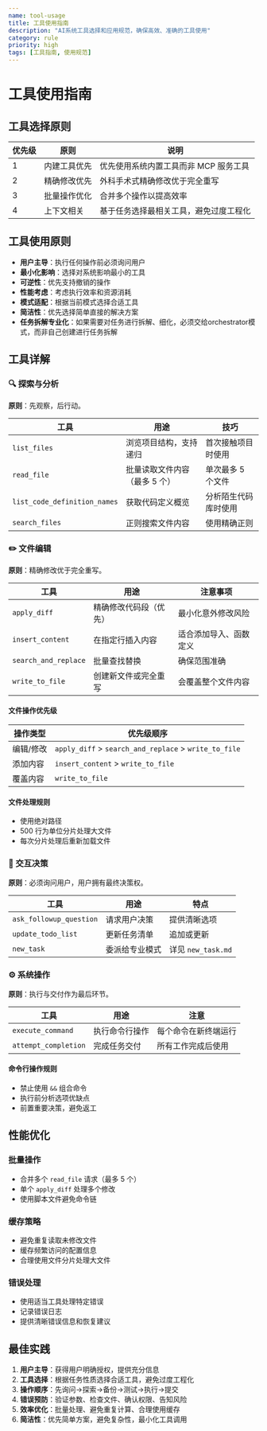```yaml
---
name: tool-usage
title: 工具使用指南
description: "AI系统工具选择和应用规范，确保高效、准确的工具使用"
category: rule
priority: high
tags: [工具指南, 使用规范]
---
```


# 工具使用指南

## 工具选择原则

| 优先级 | 原则         | 说明                                   |
| ------ | ------------ | -------------------------------------- |
| 1      | 内建工具优先 | 优先使用系统内置工具而非 MCP 服务工具  |
| 2      | 精确修改优先 | 外科手术式精确修改优于完全重写         |
| 3      | 批量操作优化 | 合并多个操作以提高效率                 |
| 4      | 上下文相关   | 基于任务选择最相关工具，避免过度工程化 |

## 工具使用原则

- **用户主导**：执行任何操作前必须询问用户
- **最小化影响**：选择对系统影响最小的工具
- **可逆性**：优先支持撤销的操作
- **性能考虑**：考虑执行效率和资源消耗
- **模式适配**：根据当前模式选择合适工具
- **简洁性**：优先选择简单直接的解决方案
- **任务拆解专业化**：如果需要对任务进行拆解、细化，必须交给orchestrator模式，而非自己创建进行任务拆解

## 工具详解

### 🔍 探索与分析

**原则**：先观察，后行动。

| 工具                         | 用途                          | 技巧                     |
| ---------------------------- | ----------------------------- | ------------------------ |
| `list_files`                 | 浏览项目结构，支持递归        | 首次接触项目时使用       |
| `read_file`                  | 批量读取文件内容（最多 5 个） | 单次最多 5 个文件        |
| `list_code_definition_names` | 获取代码定义概览              | 分析陌生代码库时使用     |
| `search_files`               | 正则搜索文件内容              | 使用精确正则             |

### ✏️ 文件编辑

**原则**：精确修改优于完全重写。

| 工具                 | 用途                   | 注意事项                 |
| -------------------- | ---------------------- | ------------------------ |
| `apply_diff`         | 精确修改代码段（优先） | 最小化意外修改风险       |
| `insert_content`     | 在指定行插入内容       | 适合添加导入、函数定义   |
| `search_and_replace` | 批量查找替换           | 确保范围准确             |
| `write_to_file`      | 创建新文件或完全重写   | 会覆盖整个文件内容       |

#### 文件操作优先级

| 操作类型  | 优先级顺序                                |
| --------- | ----------------------------------------- |
| 编辑/修改 | `apply_diff` > `search_and_replace` > `write_to_file` |
| 添加内容  | `insert_content` > `write_to_file`        |
| 覆盖内容  | `write_to_file`                            |

#### 文件处理规则

- 使用绝对路径
- 500 行为单位分片处理大文件
- 每次分片处理后重新加载文件

### 💬 交互决策

**原则**：必须询问用户，用户拥有最终决策权。

| 工具                    | 用途           | 特点           |
| ----------------------- | -------------- | -------------- |
| `ask_followup_question` | 请求用户决策   | 提供清晰选项   |
| `update_todo_list`      | 更新任务清单   | 追加或更新     |
| `new_task`              | 委派给专业模式 | 详见 `new_task.md` |

### ⚙️ 系统操作

**原则**：执行与交付作为最后环节。

| 工具                 | 用途           | 注意                 |
| -------------------- | -------------- | -------------------- |
| `execute_command`    | 执行命令行操作 | 每个命令在新终端运行 |
| `attempt_completion` | 完成任务交付   | 所有工作完成后使用   |

#### 命令行操作规则

- 禁止使用 `&&` 组合命令
- 执行前分析选项优缺点
- 前置重要决策，避免返工

## 性能优化

### 批量操作
- 合并多个 `read_file` 请求（最多 5 个）
- 单个 `apply_diff` 处理多个修改
- 使用脚本文件避免命令链

### 缓存策略
- 避免重复读取未修改文件
- 缓存频繁访问的配置信息
- 合理使用文件分片处理大文件

### 错误处理
- 使用适当工具处理特定错误
- 记录错误日志
- 提供清晰错误信息和恢复建议

## 最佳实践

1. **用户主导**：获得用户明确授权，提供充分信息
2. **工具选择**：根据任务性质选择合适工具，避免过度工程化
3. **操作顺序**：先询问→探索→备份→测试→执行→提交
4. **错误预防**：验证参数、检查文件、确认权限、告知风险
5. **效率优化**：批量处理、避免重复计算、合理使用缓存
6. **简洁性**：优先简单方案，避免复杂性，最小化工具调用
